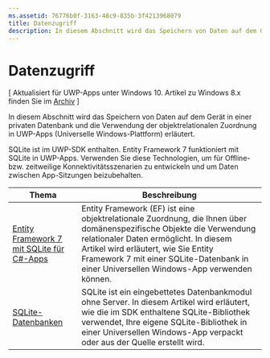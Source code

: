 ```yaml
---
ms.assetid: 76776b0f-3163-48c9-835b-3f4213968079
title: Datenzugriff
description: In diesem Abschnitt wird das Speichern von Daten auf dem Gerät in einer privaten Datenbank und die Verwendung der objektrelationalen Zuordnung in UWP-Apps (Universelle Windows-Plattform) erläutert.
---
```

# Datenzugriff

\[ Aktualisiert für UWP-Apps unter Windows 10. Artikel zu Windows 8.x finden Sie im [Archiv](http://go.microsoft.com/fwlink/p/?linkid=619132) \]

In diesem Abschnitt wird das Speichern von Daten auf dem Gerät in einer privaten Datenbank und die Verwendung der objektrelationalen Zuordnung in UWP-Apps (Universelle Windows-Plattform) erläutert.

SQLite ist im UWP-SDK enthalten. Entity Framework 7 funktioniert mit SQLite in UWP-Apps. Verwenden Sie diese Technologien, um für Offline- bzw. zeitweilige Konnektivitätsszenarien zu entwickeln und um Daten zwischen App-Sitzungen beizubehalten.

| Thema | Beschreibung|
|-------|------------|
| [Entity Framework 7 mit SQLite für C#-Apps](entity-framework-7-with-sqlite-for-csharp-apps.md) | Entity Framework (EF) ist eine objektrelationale Zuordnung, die Ihnen über domänenspezifische Objekte die Verwendung relationaler Daten ermöglicht. In diesem Artikel wird erläutert, wie Sie Entity Framework 7 mit einer SQLite-Datenbank in einer Universellen Windows-App verwenden können. |
| [SQLite-Datenbanken](sqlite-databases.md) | SQLite ist ein eingebettetes Datenbankmodul ohne Server. In diesem Artikel wird erläutert, wie die im SDK enthaltene SQLite-Bibliothek verwendet, Ihre eigene SQLite-Bibliothek in einer Universellen Windows-App verpackt oder aus der Quelle erstellt wird. |



<!--HONumber=Mar16_HO1-->



